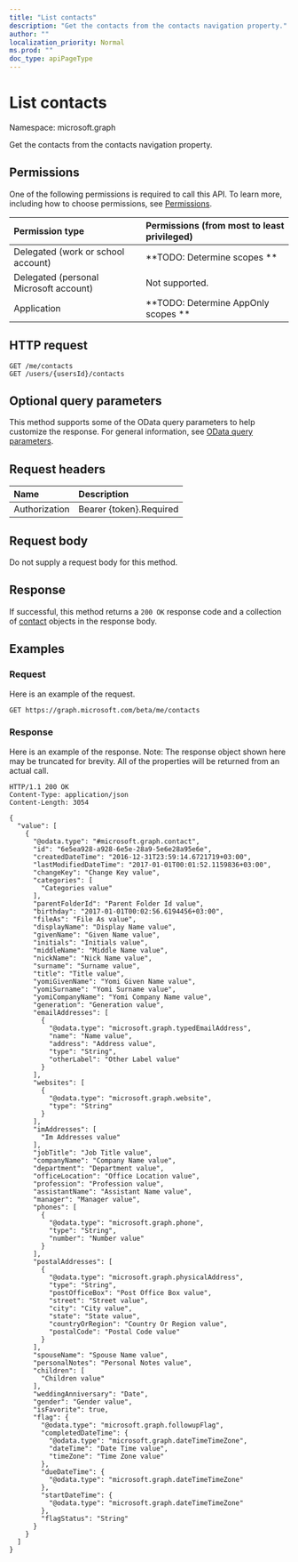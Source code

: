 ```yaml
---
title: "List contacts"
description: "Get the contacts from the contacts navigation property."
author: ""
localization_priority: Normal
ms.prod: ""
doc_type: apiPageType
---
```


# List contacts

Namespace: microsoft.graph

Get the contacts from the contacts navigation property.

## Permissions
One of the following permissions is required to call this API. To learn more, including how to choose permissions, see [Permissions](/concepts/permissions-reference.md).

|Permission type|Permissions (from most to least privileged)|
|:---|:---|
|Delegated (work or school account)|**TODO: Determine scopes **|
|Delegated (personal Microsoft account)|Not supported.|
|Application|**TODO: Determine AppOnly scopes **|

## HTTP request
<!-- {
  "blockType": "ignored"
}
-->
``` http
GET /me/contacts
GET /users/{usersId}/contacts
```

## Optional query parameters
This method supports some of the OData query parameters to help customize the response. For general information, see [OData query parameters](/graph/query-parameters).

## Request headers
|Name|Description|
|:---|:---|
|Authorization|Bearer {token}.Required|

## Request body
Do not supply a request body for this method.

## Response
If successful, this method returns a `200 OK` response code and a collection of [contact](../resources/contact.md) objects in the response body.

## Examples

### Request
Here is an example of the request.
<!-- {
  "blockType": "request",
  "name": "get_contact"
}
-->
``` http
GET https://graph.microsoft.com/beta/me/contacts
```

### Response
Here is an example of the response. Note: The response object shown here may be truncated for brevity. All of the properties will be returned from an actual call.
<!-- {
  "blockType": "response",
  "truncated": true,
  "@odata.type": "collection(microsoft.graph.contact)"
}
-->
``` http
HTTP/1.1 200 OK
Content-Type: application/json
Content-Length: 3054

{
  "value": [
    {
      "@odata.type": "#microsoft.graph.contact",
      "id": "6e5ea928-a928-6e5e-28a9-5e6e28a95e6e",
      "createdDateTime": "2016-12-31T23:59:14.6721719+03:00",
      "lastModifiedDateTime": "2017-01-01T00:01:52.1159836+03:00",
      "changeKey": "Change Key value",
      "categories": [
        "Categories value"
      ],
      "parentFolderId": "Parent Folder Id value",
      "birthday": "2017-01-01T00:02:56.6194456+03:00",
      "fileAs": "File As value",
      "displayName": "Display Name value",
      "givenName": "Given Name value",
      "initials": "Initials value",
      "middleName": "Middle Name value",
      "nickName": "Nick Name value",
      "surname": "Surname value",
      "title": "Title value",
      "yomiGivenName": "Yomi Given Name value",
      "yomiSurname": "Yomi Surname value",
      "yomiCompanyName": "Yomi Company Name value",
      "generation": "Generation value",
      "emailAddresses": [
        {
          "@odata.type": "microsoft.graph.typedEmailAddress",
          "name": "Name value",
          "address": "Address value",
          "type": "String",
          "otherLabel": "Other Label value"
        }
      ],
      "websites": [
        {
          "@odata.type": "microsoft.graph.website",
          "type": "String"
        }
      ],
      "imAddresses": [
        "Im Addresses value"
      ],
      "jobTitle": "Job Title value",
      "companyName": "Company Name value",
      "department": "Department value",
      "officeLocation": "Office Location value",
      "profession": "Profession value",
      "assistantName": "Assistant Name value",
      "manager": "Manager value",
      "phones": [
        {
          "@odata.type": "microsoft.graph.phone",
          "type": "String",
          "number": "Number value"
        }
      ],
      "postalAddresses": [
        {
          "@odata.type": "microsoft.graph.physicalAddress",
          "type": "String",
          "postOfficeBox": "Post Office Box value",
          "street": "Street value",
          "city": "City value",
          "state": "State value",
          "countryOrRegion": "Country Or Region value",
          "postalCode": "Postal Code value"
        }
      ],
      "spouseName": "Spouse Name value",
      "personalNotes": "Personal Notes value",
      "children": [
        "Children value"
      ],
      "weddingAnniversary": "Date",
      "gender": "Gender value",
      "isFavorite": true,
      "flag": {
        "@odata.type": "microsoft.graph.followupFlag",
        "completedDateTime": {
          "@odata.type": "microsoft.graph.dateTimeTimeZone",
          "dateTime": "Date Time value",
          "timeZone": "Time Zone value"
        },
        "dueDateTime": {
          "@odata.type": "microsoft.graph.dateTimeTimeZone"
        },
        "startDateTime": {
          "@odata.type": "microsoft.graph.dateTimeTimeZone"
        },
        "flagStatus": "String"
      }
    }
  ]
}
```

